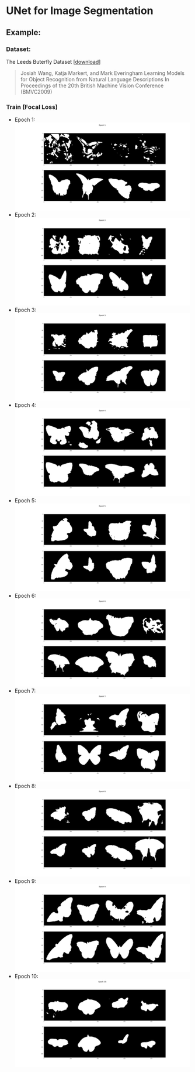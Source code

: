 # UNet for Image Segmentation

## Example:

### Dataset:
The Leeds Buterfly Dataset [[download](http://www.josiahwang.com/dataset/leedsbutterfly/)]

>Josiah Wang, Katja Markert, and Mark Everingham
Learning Models for Object Recognition from Natural Language Descriptions
In Proceedings of the 20th British Machine Vision Conference (BMVC2009)

### Train (Focal Loss)
- Epoch 1:
    ![Epoch 1](./images/Epoch_1.png)
- Epoch 2:
    ![Epoch 2](./images/Epoch_2.png)
- Epoch 3:
    ![Epoch 3](./images/Epoch_3.png)
- Epoch 4:
    ![Epoch 4](./images/Epoch_4.png)
- Epoch 5:
    ![Epoch 5](./images/Epoch_5.png)
- Epoch 6:
    ![Epoch 6](./images/Epoch_6.png)
- Epoch 7:
    ![Epoch 7](./images/Epoch_7.png)
- Epoch 8:
    ![Epoch 8](./images/Epoch_8.png)
- Epoch 9:
    ![Epoch 9](./images/Epoch_9.png)
- Epoch 10:
    ![Epoch 10](./images/Epoch_10.png)

